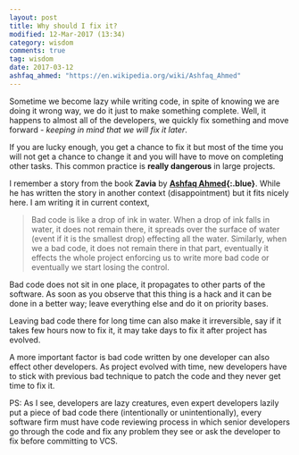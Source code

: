 ```yaml
---
layout: post
title: Why should I fix it?
modified: 12-Mar-2017 (13:34)
category: wisdom
comments: true
tag: wisdom
date: 2017-03-12
ashfaq_ahmed: "https://en.wikipedia.org/wiki/Ashfaq_Ahmed"
---
```


Sometime we become lazy while writing code, in spite of knowing we are doing it wrong way, we do it just to make something complete. Well, it
happens to almost all of the developers, we quickly fix something and move forward - *keeping in mind that we will fix it later*.

If you are lucky enough, you get a chance to fix it but most of the time you will not get a chance to change it and you will have to move on
completing other tasks. This common practice is **really dangerous** in large projects.

I remember a story from the book **Zavia** by **[Ashfaq Ahmed]({{page.ashfaq_ahmed}}){:.blue}**. While he has written the story in another context (disappointment) but
it fits nicely here. I am writing it in current context,

 > Bad code is like a drop of ink in water. When a drop of ink falls in water, it does not remain there, it spreads over the surface of
 > water (event if it is the smallest drop) effecting all the water. Similarly, when we a bad code, it does not remain there in that part, eventually it effects the whole
 > project enforcing us to write more bad code or eventually we start losing the control.

Bad code does not sit in one place, it propagates to other parts of the software. As soon as you observe that this thing is a hack and it can
be done in a better way; leave everything else and do it on priority bases.

Leaving bad code there for long time can also make it irreversible, say if it takes few hours now to fix it, it may take days to fix it after project
 has evolved.

 A more important factor is bad code written by one developer can also effect other developers. As project evolved with time, new
 developers have to stick with previous bad technique to patch the code and they never get time to fix it.

 PS: As I see, developers are lazy creatures, even expert developers lazily put a piece of bad code there (intentionally or unintentionally),
 every software firm must have code reviewing process in which senior developers go through the code and fix any problem they see or ask
 the developer to fix before committing to VCS.

